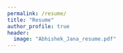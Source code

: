 ```yaml
---
permalink: /resume/
title: "Resume"
author_profile: true
header:
  image: "Abhishek_Jana_resume.pdf"
---
```


